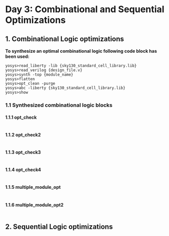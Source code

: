 # Day 3: Combinational and Sequential Optimizations

## 1. Combinational Logic optimizations

**To synthesize an optimal combinational logic following code block has been used:**
```
yosys>read_liberty -lib {sky130_standard_cell_library.lib}
yosys>read_verilog {design_file.v}
yosys>synth -top {module_name}
yosys>flatten
yosys>opt_clean -purge
yosys>abc -liberty {sky130_standard_cell_library.lib}
yosys>show
```
### 1.1 Synthesized combinational logic blocks

#### 1.1.1 opt_check

![]()

#### 1.1.2 opt_check2

![]()

#### 1.1.3 opt_check3

![]()

#### 1.1.4 opt_check4

![]()

#### 1.1.5 multiple_module_opt

![]()

#### 1.1.6 multiple_module_opt2

![]()

## 2. Sequential Logic optimizations  
